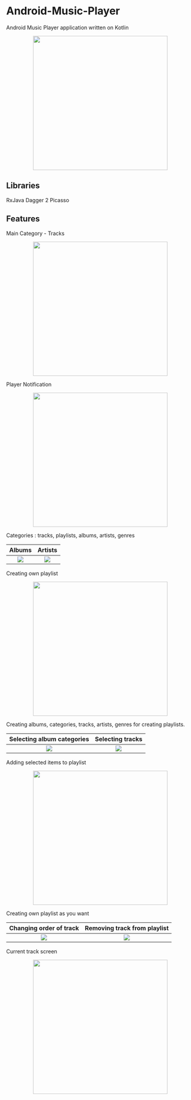 # Android-Music-Player
Android Music Player application written on Kotlin

<p align="center"><img src="https://raw.githubusercontent.com/dns21395/MusicPlayer/master/ReadmeFiles/thumb.png" width="360" /></p>

Libraries 
-----
RxJava
Dagger 2
Picasso

Features
-----
Main Category - Tracks

<p align="center"><img src="https://raw.githubusercontent.com/dns21395/MusicPlayer/master/ReadmeFiles/tracks.png" width="360" /></p>

Player Notification 
<p align="center"><img src="https://raw.githubusercontent.com/dns21395/MusicPlayer/master/ReadmeFiles/notification.png" width="360" /></p>


Categories : tracks, playlists, albums, artists, genres

Albums      |  Artists
:-------------------------:|:-------------------------:
![](https://raw.githubusercontent.com/dns21395/MusicPlayer/master/ReadmeFiles/albums.png)  |  ![](https://raw.githubusercontent.com/dns21395/MusicPlayer/master/ReadmeFiles/artists.png)


Creating own playlist

<p align="center"><img src="https://raw.githubusercontent.com/dns21395/MusicPlayer/master/ReadmeFiles/create_playlist.png" width="360" /></p>


Creating albums, categories, tracks, artists, genres for creating playlists.

Selecting album categories       |  Selecting tracks
:-------------------------:|:-------------------------:
![](https://raw.githubusercontent.com/dns21395/MusicPlayer/master/ReadmeFiles/select1.png)  |  ![](https://raw.githubusercontent.com/dns21395/MusicPlayer/master/ReadmeFiles/select2.png)


Adding selected items to playlist
<p align="center"><img src="https://raw.githubusercontent.com/dns21395/MusicPlayer/master/ReadmeFiles/add_tracks_to_playlist.png" width="360" /></p>


Creating own playlist as you want

Changing order of track     |   Removing track from playlist
:-------------------------:|:-------------------------:
![](https://raw.githubusercontent.com/dns21395/MusicPlayer/master/ReadmeFiles/playlist_reorder.png)  |  ![](https://raw.githubusercontent.com/dns21395/MusicPlayer/master/ReadmeFiles/playlist_delete.png)


Current track screen
<p align="center"><img src="https://raw.githubusercontent.com/dns21395/MusicPlayer/master/ReadmeFiles/player.png" width="360" /></p>
